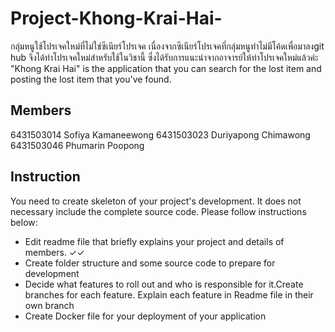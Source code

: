 # Project-Khong-Krai-Hai-
กลุ่มหนูใช้โปรเจคใหม่ที่ไม่ใช่ซีเนียร์โปรเจค เนื่องจากซีเนียร์โปรเจคที่กลุ่มหนูทำไม่มีโค้ดเพื่อมาลงgit hub จึงได้ทำโปรเจคใหม่สำหรับใช้ในวิชานี้ ซึ่งได้รับการแนะนำจากอาจารย์ให้ทำโปรเจคใหม่แล้วค่ะ
"Khong Krai Hai" is the application that you can search for the lost item and posting the lost item that you've found.

## Members
6431503014 Sofiya Kamaneewong
6431503023 Duriyapong Chimawong
6431503046 Phumarin Poopong

## Instruction
You need to create skeleton of your project's development. It does not necessary include the complete source code. Please follow instructions below:
- Edit readme file that briefly explains your project and details of members.​ ✓✓
- Create folder structure and some source code to prepare for development
- Decide what features to roll out and who is responsible for it.​ Create branches for each feature. Explain each feature in Readme file in their own branch​ 
- Create Docker file for your deployment of your application 
